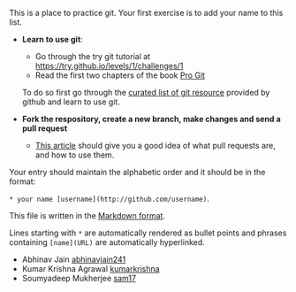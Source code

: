 This is a place to practice git. Your first exercise is to add your name to this list.

- **Learn to use git**:
  - Go through the try git tutorial at https://try.github.io/levels/1/challenges/1
  - Read the first two chapters of the book [Pro Git](http://git-scm.com/book/en/v2)

  To do so first go through the [curated list of git resource](https://help.github.com/articles/good-resources-for-learning-git-and-github/) provided by github and learn to use git.

- **Fork the respository, create a new branch, make changes and send a pull request**
  - [This article](https://help.github.com/articles/using-pull-requests/) should give you a good idea of what pull requests are, and how to use them.


Your entry should maintain the alphabetic order and it should be in the format:

`* your name [username](http://github.com/username)`.

This file is written in the [Markdown format](https://guides.github.com/features/mastering-markdown/).

Lines starting with `*` are automatically rendered as bullet points and phrases containing `[name](URL)` are automatically hyperlinked.

* Abhinav Jain [abhinavjain241](http://github.com/abhinavjain241)
* Kumar Krishna Agrawal [kumarkrishna](https://github.com/kumarkrishna)
* Soumyadeep Mukherjee [sam17](https://github.com/sam17)
